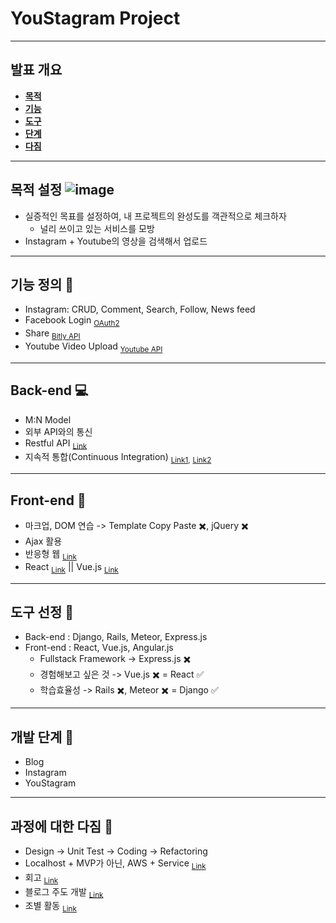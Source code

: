 # YouStagram Project

---

## **발표 개요**

- [**목적**](#목적-설정-)
- [**기능**](#기능-정의-)
- [**도구**](#도구-선정-)
- [**단계**](#개발-단계-rocket)
- [**다짐**](#과정에-대한-다짐-pray)

---

## **목적 설정** ![image](http://ainder.net/cms/wp-content/uploads/2016/06/CLARIDAD.png)

- 실증적인 목표를 설정하여, 내 프로젝트의 완성도를 객관적으로 체크하자
  - 널리 쓰이고 있는 서비스를 모방
- Instagram + Youtube의 영상을 검색해서 업로드

---

## **기능 정의** 📄

- Instagram: CRUD, Comment, Search, Follow, News feed
- Facebook Login <sub>[OAuth2](http://www.slideshare.net/tebica/oauth2-api)</sub>
- Share <sub>[Bitly API](https://dev.bitly.com/get_started.html)</sub>
- Youtube Video Upload <sub>[Youtube API](https://developers.google.com/youtube/v3/docs/search/list?hl=ko#header_4)</sub>

---

## **Back-end** 💻
- M:N Model
- 외부 API와의 통신
- Restful API <sub>[Link](http://blog.remotty.com/blog/2014/01/28/lets-study-rest/)
- 지속적 통합(Continuous Integration) <sub>[Link1](http://www.nextree.co.kr/p10799/),</sub> <sub>[Link2](http://happystory.tistory.com/89)</sub>

---

## **Front-end** 🎨
- 마크업, DOM 연습 -> Template Copy Paste :heavy_multiplication_x:, jQuery :heavy_multiplication_x:
- Ajax 활용
- 반응형 웹 <sub>[Link](http://www.yes24.com/24/goods/26084324)</sub>
- React <sub>[Link](http://meetup.toast.com/posts/100)</sub> || Vue.js <sub>[Link](http://meetup.toast.com/posts/99)</sub>

---

## **도구 선정** 🔨

- Back-end : Django, Rails, Meteor, Express.js
- Front-end : React, Vue.js, Angular.js
  - Fullstack Framework -> Express.js ​:heavy_multiplication_x:​
  - ​경험해보고 싶은 것 -> Vue.js :heavy_multiplication_x: = React :white_check_mark:
  - ​학습효율성 -> Rails :heavy_multiplication_x:, Meteor :heavy_multiplication_x: = Django :white_check_mark:

---

## **개발 단계** :rocket:

- Blog
- Instagram
- YouStagram

---

## **과정에 대한 다짐** :pray:

- Design -> Unit Test -> Coding -> Refactoring
- Localhost + MVP가 아닌, AWS + Service <sub>[Link](https://medium.com/@hongkevin/개발을-시작-할-때-알면-좋은-것들-c769cddfd993#.r4amxfsms)</sub>
- 회고 <sub>[Link](http://www.incodom.kr/회고)</sub>
- 블로그 주도 개발 <sub>[Link](https://blog.outsider.ne.kr/1150)</sub>
- 조별 활동 <sub>[Link](http://www.slideshare.net/ssuser971274/kboard-django)</sub>